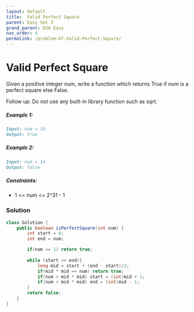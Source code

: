 ```yaml
---
layout: default
title:  Valid Perfect Square
parent: Easy Set 3
grand_parent: DSA Easy
nav_order: 4
permalink: /problem-67-Valid-Perfect-Square/
---
```

# Valid Perfect Square

Given a positive integer num, write a function which returns True if num is a perfect square else False.

Follow up: Do not use any built-in library function such as sqrt.

##### Example 1:
```markdown
Input: num = 16
Output: true
```
##### Example 2:
```markdown
Input: num = 14
Output: false
```
##### Constraints:
* 1 <= num <= 2^31 - 1

### Solution
```java
class Solution {
    public boolean isPerfectSquare(int num) {
        int start = 0;
        int end = num;

        if(num == 1) return true;
    
        while (start <= end){
            long mid = start + (end - start)/2;
            if(mid * mid == num) return true;
            if(num > mid * mid) start = (int)mid + 1;
            if(num < mid * mid) end = (int)mid - 1;
        }
        return false;
    }
}
```
